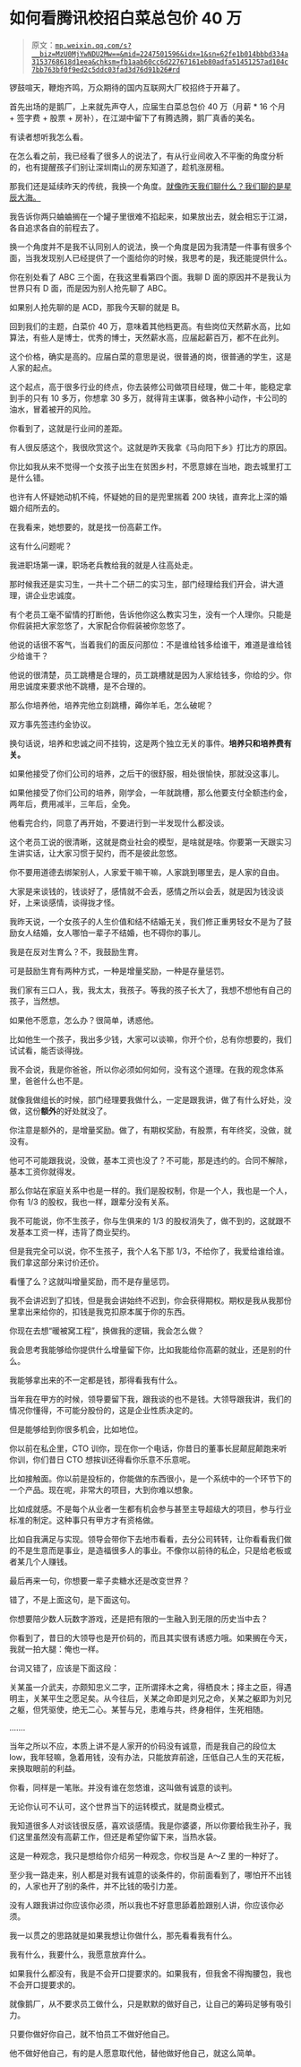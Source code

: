 # 如何看腾讯校招白菜总包价 40 万

> 原文：[`mp.weixin.qq.com/s?__biz=MzU0MjYwNDU2Mw==&mid=2247501596&idx=1&sn=62fe1b014bbbd334a3153768618d1eea&chksm=fb1aab60cc6d22767161eb80adfa51451257ad104c7bb763bf0f9ed2c5ddc03fad3d76d91b26#rd`](http://mp.weixin.qq.com/s?__biz=MzU0MjYwNDU2Mw==&mid=2247501596&idx=1&sn=62fe1b014bbbd334a3153768618d1eea&chksm=fb1aab60cc6d22767161eb80adfa51451257ad104c7bb763bf0f9ed2c5ddc03fad3d76d91b26#rd)

锣鼓喧天，鞭炮齐鸣，万众期待的国内互联网大厂校招终于开幕了。

首先出场的是鹅厂，上来就先声夺人，应届生白菜总包价 40 万（月薪 * 16 个月 + 签字费 + 股票 + 房补），在江湖中留下了有腾选腾，鹅厂真香的美名。

有读者想听我怎么看。 

在怎么看之前，我已经看了很多人的说法了，有从行业间收入不平衡的角度分析的，也有提醒孩子们别让深圳南山的房东知道了，趁机涨房租。 

那我们还是延续昨天的传统，我换一个角度。[就像昨天我们聊什么？我们聊的是星辰大海。](http://mp.weixin.qq.com/s?__biz=MzU0MjYwNDU2Mw==&mid=2247501542&idx=2&sn=1d1612ff1f3290e2c04ac7274b9c438d&chksm=fb1aaa9acc6d238c85756f9730a359d6015835dbcb2b800569e2207a74f93529917906b916cb&scene=21#wechat_redirect)

我告诉你两只蛐蛐搁在一个罐子里很难不掐起来，如果放出去，就会相忘于江湖，各自追求各自的前程去了。

换一个角度并不是我不认同别人的说法，换一个角度是因为我清楚一件事有很多个面，当我发现别人已经提供了一个面给你的时候，我思考的是，我还能提供什么。 

你在别处看了 ABC 三个面，在我这里看第四个面。我聊 D 面的原因并不是我认为世界只有 D 面，而是因为别人抢先聊了 ABC。

如果别人抢先聊的是 ACD，那我今天聊的就是 B。

回到我们的主题，白菜价 40 万，意味着其他档更高。有些岗位天然薪水高，比如算法，有些人是博士，优秀的博士，天然薪水高，应届起薪百万，都不在此列。

这个价格，确实是高的。应届白菜的意思是说，很普通的岗，很普通的学生，这是人家的起点。

这个起点，高于很多行业的终点，你去装修公司做项目经理，做二十年，能稳定拿到手的只有 10 多万，你想拿 30 多万，就得背主谋事，做各种小动作，卡公司的油水，冒着被开的风险。

你看到了，这就是行业间的差距。 

有人很反感这个，我很欣赏这个。这就是昨天我拿《马向阳下乡》打比方的原因。

你比如我从来不觉得一个女孩子出生在贫困乡村，不愿意嫁在当地，跑去城里打工是什么错。 

也许有人怀疑她动机不纯，怀疑她的目的是兜里揣着 200 块钱，直奔北上深的婚姻介绍所去的。 

在我看来，她想要的，就是找一份高薪工作。

这有什么问题呢？

我进职场第一课，职场老兵教给我的就是人往高处走。

那时候我还是实习生，一共十二个研二的实习生，部门经理给我们开会，讲大道理，讲企业忠诚度。 

有个老员工毫不留情的打断他，告诉他你这么教实习生，没有一个人理你。只能是你假装把大家忽悠了，大家配合你假装被你忽悠了。 

他说的话很不客气，当着我们的面反问那位：不是谁给钱多给谁干，难道是谁给钱少给谁干？ 

他说的很清楚，员工跳槽是合理的，员工跳槽就是因为人家给钱多，你给的少。你用忠诚度来要求他不跳槽，是不合理的。 

那么你培养他，培养完他立刻跳槽，薅你羊毛，怎么破呢？

双方事先签违约金协议。

换句话说，培养和忠诚之间不挂钩，这是两个独立无关的事件。**培养只和培养费有关。**

如果他接受了你们公司的培养，之后干的很舒服，相处很愉快，那就没这事儿。 

如果他接受了你们公司的培养，刚学会，一年就跳槽，那么他要支付全额违约金，两年后，费用减半，三年后，全免。

他看完合约，同意了再开始，不要进行到一半发现什么都没谈。

这个老员工说的很清晰，这就是商业社会的模型，是啥就是啥。你要第一天跟实习生讲实话，让大家习惯于契约，而不是彼此忽悠。 

你不要用道德去绑架别人，人家爱干嘛干嘛，人家跳到哪里去，是人家的自由。 

大家是来谈钱的，钱谈好了，感情就不会丢，感情之所以会丢，就是因为钱没谈好，上来谈感情，谈得拢才怪。

我昨天说，一个女孩子的人生价值和结不结婚无关，我们修正重男轻女不是为了鼓励女人结婚，女人哪怕一辈子不结婚，也不碍你的事儿。 

我是在反对生育么？不，我鼓励生育。 

可是鼓励生育有两种方式，一种是增量奖励，一种是存量惩罚。

我们家有三口人，我，我太太，我孩子。等我的孩子长大了，我想不想他有自己的孩子，当然想。

如果他不愿意，怎么办？很简单，诱惑他。

比如他生一个孩子，我出多少钱，大家可以谈嘛，你开个价，总有你想要的，我们试试看，能否谈得拢。

我不会说，我是你爸爸，所以你必须如何如何，没有这个道理。在我的观念体系里，爸爸什么也不是。

就像我做组长的时候，部门经理要我做什么，一定是跟我讲，做了有什么好处，没做，这份**额外**的好处就没了。 

你注意是额外的，是增量奖励。做了，有期权奖励，有股票，有年终奖，没做，就没有。

他可不可能跟我说，没做，基本工资也没了？不可能，那是违约的。合同不解除，基本工资你就得发。

那么你站在家庭关系中也是一样的。我们是股权制，你是一个人，我也是一个人，你有 1/3 的股权，我也一样，跟辈分没有关系。

我不可能说，你不生孩子，你与生俱来的 1/3 的股权消失了，做不到的，这就跟不发基本工资一样，违背了商业契约。

但是我完全可以说，你不生孩子，我个人名下那 1/3，不给你了，我爱给谁给谁。我们拿这部分来讨价还价。

看懂了么？这就叫增量奖励，而不是存量惩罚。

我不会讲迟到了扣钱，但是我会讲始终不迟到，你会获得期权。期权是我从我那份里拿出来给你的，扣钱是我克扣原本属于你的东西。 

你现在去想“暖被窝工程”，换做我的逻辑，我会怎么做？ 

我会思考我能够给你提供什么增量留下你，比如我能给你高薪的就业，还是别的什么。

我能够拿出来的不一定都是钱，那得看我有什么。 

当年我在甲方的时候，领导要留下我，跟我谈的也不是钱。大领导跟我讲，我们的情况你懂得，不可能分股份的，这是企业性质决定的。

但是能够给到你很多机会，比如地位。 

你以前在私企里，CTO 训你，现在你一个电话，你昔日的董事长屁颠屁颠跑来听你训，你们昔日 CTO 想挨训还得看你乐意不乐意呢。

比如接触面。你以前是投标的，你能做的东西很小，是一个系统中的一个环节下的一个产品。现在呢，非常大的项目，大到你难以想象。

比如成就感。不是每个从业者一生都有机会参与甚至主导超级大的项目，参与行业标准的制定。这种事只有甲方才有资格做。

比如自我满足与实现。领导会带你下去地市看看，去分公司转转，让你看看我们做的不是生意而是事业，是造福很多人的事业。不像你以前待的私企，只是给老板或者某几个人赚钱。 

最后再来一句，你想要一辈子卖糖水还是改变世界？ 

错了，不是上面这句，是下面这句。

你想要陪少数人玩数字游戏，还是把有限的一生融入到无限的历史当中去？ 

你看到了，昔日的大领导也是开价码的，而且其实很有诱惑力哦。如果搁在今天，我就一拍大腿：俺也一样。 

台词又错了，应该是下面这段：

关某虽一介武夫，亦颇知忠义二字，正所谓择木之禽，得栖良木；择主之臣，得遇明主，关某平生之愿足矣。从今往后，关某之命即是刘兄之命，关某之躯即为刘兄之躯，但凭驱使，绝无二心。某誓与兄，患难与共，终身相伴，生死相随。

.......

当年之所以不应，本质上讲不是人家开的价码没有诚意，而是我自己的段位太 low，我年轻嘛，急着用钱，没有办法，只能放弃前途，压低自己人生的天花板，来换取眼前的利益。

你看，同样是一笔账。并没有谁在忽悠谁，这叫做有诚意的谈判。 

无论你认可不认可，这个世界当下的运转模式，就是商业模式。

我知道很多人对谈钱很反感，喜欢谈感情。我是你婆婆，所以你要给我生孙子，我们这里虽然没有高薪工作，但还是希望你留下来，当热水袋。 

这是一种观念，我只是想给你介绍另一种观念，你权当是 A～Z 里的一种好了。

至少我一路走来，别人都是对我有诚意的谈条件的，你前面看到了，哪怕开不出钱的，人家也开了别的条件，并不比钱的吸引力差。

没有人跟我讲过你应该你必须，所以我也不好意思舔着脸跟别人讲，你应该你必须。 

我一以贯之的思路就是如果我想让你做什么，那先看看我有什么。 

我有什么，我要什么，我愿意放弃什么。 

如果我什么都没有，我是不会开口提要求的。如果我有，但我舍不得掏腰包，我也不会开口提要求的。

就像鹅厂，从不要求员工做什么，只是默默的做好自己，让自己的筹码足够有吸引力。

只要你做好你自己，就不怕员工不做好他自己。

他不做好他自己，有的是人愿意取代他，替他做好他自己，就这么简单。